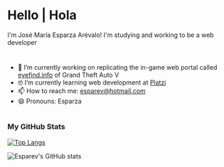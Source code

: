 # Hello | Hola

I'm José María Esparza Arévalo! I'm studying and working to be a web developer

# 

- 🔭 I’m currently working on replicating the in-game web portal called [eyefind.info](https://esparev.github.io/eyefind.info/) of Grand Theft Auto V
- 🤓 I’m currently learning web development at [Platzi](https://www.platzi.com/web/)
- 📫 How to reach me: esparev@hotmail.com
- 😄 Pronouns: Esparza

#

### My GitHub Stats

[![Top Langs](https://github-readme-stats.vercel.app/api/top-langs/?username=esparev&layout=compact&theme=dark)](https://github.com/esparev/github-readme-stats)

![Esparev's GitHub stats](https://github-readme-stats.vercel.app/api?username=esparev&show_icons=true&theme=dark)
